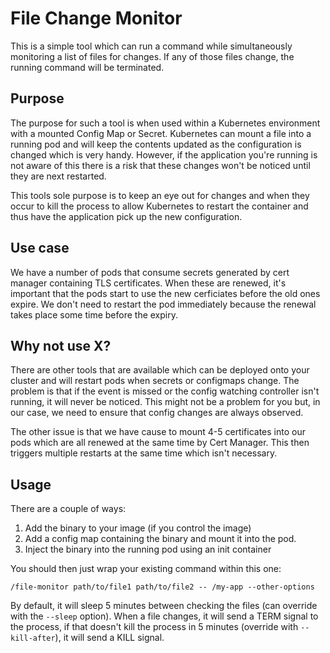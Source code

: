 # File Change Monitor

This is a simple tool which can run a command while simultaneously monitoring a list of files for changes. If any of those files change, the running command will be terminated.

## Purpose

The purpose for such a tool is when used within a Kubernetes environment with a mounted Config Map or Secret. Kubernetes can mount a file into a running pod and will keep the contents updated as the configuration is changed which is very handy. However, if the application you're running is not aware of this there is a risk that these changes won't be noticed until they are next restarted.

This tools sole purpose is to keep an eye out for changes and when they occur to kill the process to allow Kubernetes to restart the container and thus have the application pick up the new configuration.

## Use case

We have a number of pods that consume secrets generated by cert manager containing TLS certificates. When these are renewed, it's important that the pods start to use the new cerficiates before the old ones expire. We don't need to restart the pod immediately because the renewal takes place some time before the expiry.

## Why not use X?

There are other tools that are available which can be deployed onto your cluster and will restart pods when secrets or configmaps change. The problem is that if the event is missed or the config watching controller isn't running, it will never be noticed. This might not be a problem for you but, in our case, we need to ensure that config changes are always observed.

The other issue is that we have cause to mount 4-5 certificates into our pods which are all renewed at the same time by Cert Manager. This then triggers multiple restarts at the same time which isn't necessary.

## Usage

There are a couple of ways:

1. Add the binary to your image (if you control the image)
2. Add a config map containing the binary and mount it into the pod.
3. Inject the binary into the running pod using an init container

You should then just wrap your existing command within this one:

```
/file-monitor path/to/file1 path/to/file2 -- /my-app --other-options
```

By default, it will sleep 5 minutes between checking the files (can override with the `--sleep` option). When a file changes, it will send a TERM signal to the process, if that doesn't kill the process in 5 minutes (override with `--kill-after`), it will send a KILL signal.
